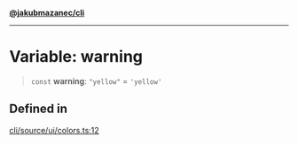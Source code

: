 [**@jakubmazanec/cli**](../../../README.md)

---

# Variable: warning

> `const` **warning**: `"yellow"` = `'yellow'`

## Defined in

[cli/source/ui/colors.ts:12](https://github.com/jakubmazanec/tools/blob/3e339f67fc5b5cd011c28acb315570a2f29efedc/packages/cli/source/ui/colors.ts#L12)
